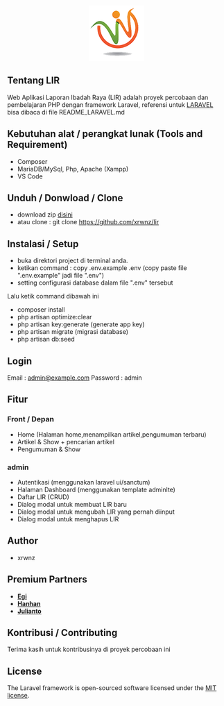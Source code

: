 <p align="center"><img src="public\favicons\wlogo_tr_128.png" width="128" alt="Laravel Logo"></p>

## Tentang LIR
Web Aplikasi Laporan Ibadah Raya (LIR) adalah proyek percobaan dan pembelajaran PHP dengan framework Laravel, referensi untuk <a href="https://laravel.com">LARAVEL</a> bisa dibaca di file README_LARAVEL.md

## Kebutuhan alat / perangkat lunak (Tools and Requirement)
- Composer
- MariaDB/MySql, Php, Apache (Xampp)
- VS Code


## Unduh / Donwload / Clone
- download zip <a href="https://github.com/xrwnz/lir/archive/master.zip">disini</a> 
- atau clone : git clone https://github.com/xrwnz/lir

## Instalasi / Setup
- buka direktori project di terminal anda.
- ketikan command : 
  copy .env.example .env (copy paste file ".env.example" jadi file ".env")
- setting configurasi database dalam file ".env" tersebut

Lalu ketik command dibawah ini
- composer install
- php artisan optimize:clear 
- php artisan key:generate (generate app key)
- php artisan migrate (migrasi database)
- php artisan db:seed 

## Login
Email : admin@example.com
Password : admin

## Fitur

### Front / Depan
- Home (Halaman home,menampilkan artikel,pengumuman terbaru) 
- Artikel & Show + pencarian artikel  
- Pengumuman & Show

### admin
- Autentikasi (menggunakan laravel ui/sanctum)
- Halaman Dashboard (menggunakan template adminlte)
- Daftar LIR (CRUD)
- Dialog modal untuk membuat LIR baru
- Dialog modal untuk mengubah LIR yang pernah diinput
- Dialog modal untuk menghapus LIR

## Author
- xrwnz

## Premium Partners
- **[Egi](https://egi.co.id/)**
- **[Hanhan](https://hanhan.co.id)**
- **[Julianto](https://julianto.co.id)**

## Kontribusi / Contributing
Terima kasih untuk kontribusinya di proyek percobaan ini

## License
The Laravel framework is open-sourced software licensed under the [MIT license](https://opensource.org/licenses/MIT).
